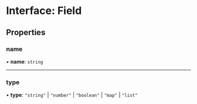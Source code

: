 # Interface: Field

## Properties

### name

• **name**: `string`

___

### type

• **type**: ``"string"`` \| ``"number"`` \| ``"boolean"`` \| ``"map"`` \| ``"list"``
